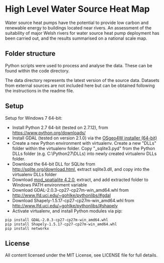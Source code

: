 # High Level Water Source Heat Map

Water source heat pumps have the potential to provide low carbon and renewable energy to buildings located near rivers. An assessment of the suitability of major Welsh rivers for water source heat pump deployment has been carried out, and the results summarised on a national scale map.

## Folder structure

Python scripts were used to process and analyse the data. These can be found within the code directory.

The data directory represents the latest version of the source data. Datasets from external sources are not included here but can be obtained following the instructions in the readme file.

## Setup
Setup for Windows 7 64-bit:

- Install Python 2.7 64-bit (tested on 2.7.12), from https://www.python.org/downloads/
- Install GDAL (tested on version 2.1.0) via the [OSgeo4W installer (64-bit)](https://trac.osgeo.org/osgeo4w/)
- Create a new Python environment with virtualenv. Create a new "DLLs" folder within the virtualenv folder. Copy "_sqlite3.pyd" from the Python DLLs folder (e.g. C:\Python27\DLLs) into newly created virtualenv DLLs folder.
- Download the 64-bit DLL for SQLite from http://sqlite.org/download.html, extract sqlite3.dll, and copy into the virtualenv DLLs folder
- Download [mod_spatialite 4.2.0](http://www.gaia-gis.it/gaia-sins/windows-bin-amd64-prev/mod_spatialite-4.2.0-win-amd64.7z), extract, and add extracted folder to Windows PATH environment variable
- Download GDAL-2.0.3-cp27-cp27m-win_amd64.whl from http://www.lfd.uci.edu/~gohlke/pythonlibs/#gdal
- Download Shapely-1.5.17-cp27-cp27m-win_amd64.whl from http://www.lfd.uci.edu/~gohlke/pythonlibs/#shapely
- Activate virtualenv, and install Python modules via pip:
```
pip install GDAL-2.0.3-cp27-cp27m-win_amd64.whl
pip install Shapely-1.5.17-cp27-cp27m-win_amd64.whl
pip install networkx
```

## License

All content licensed under the MIT License, see LICENSE file for full details.
